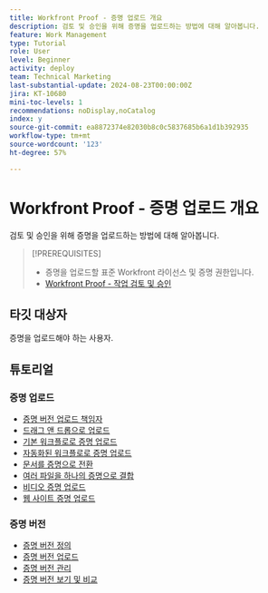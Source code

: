 ```yaml
---
title: Workfront Proof - 증명 업로드 개요
description: 검토 및 승인을 위해 증명을 업로드하는 방법에 대해 알아봅니다.
feature: Work Management
type: Tutorial
role: User
level: Beginner
activity: deploy
team: Technical Marketing
last-substantial-update: 2024-08-23T00:00:00Z
jira: KT-10680
mini-toc-levels: 1
recommendations: noDisplay,noCatalog
index: y
source-git-commit: ea8872374e82030b8c0c5837685b6a1d1b392935
workflow-type: tm+mt
source-wordcount: '123'
ht-degree: 57%

---
```



# Workfront Proof - 증명 업로드 개요

검토 및 승인을 위해 증명을 업로드하는 방법에 대해 알아봅니다.

>[!PREREQUISITES]
>
>* 증명을 업로드할 표준 Workfront 라이선스 및 증명 권한입니다.
>* [Workfront Proof - 작업 검토 및 승인](https://experienceleague.adobe.com/?recommended=Workfront-L-1-2022.1.proof)


## 타깃 대상자

증명을 업로드해야 하는 사용자.

## 튜토리얼

### 증명 업로드

* [증명 버전 업로드 책임자](/help/workfront-proof/upload-proofs/who-uploads-the-proof-versions.md)
* [드래그 앤 드롭으로 업로드](/help/workfront-proof/upload-proofs/upload-with-a-drag-and-drop.md)
* [기본 워크플로로 증명 업로드](/help/workfront-proof/upload-proofs/upload-a-proof-with-a-basic-workflow.md)
* [자동화된 워크플로로 증명 업로드](/help/workfront-proof/upload-proofs/upload-a-proof-with-an-automated-workflow.md)
* [문서를 증명으로 전환](/help/workfront-proof/upload-proofs/convert-a-document-to-a-proof.md)
* [여러 파일을 하나의 증명으로 결합](/help/workfront-proof/upload-proofs/combine-multiple-files-into-a-single-proof.md)
* [비디오 증명 업로드](/help/workfront-proof/upload-proofs/other-types-of-digital-assets.md)
* [웹 사이트 증명 업로드](/help/workfront-proof/upload-proofs/upload-a-proof-of-a-website.md)

### 증명 버전

* [증명 버전 정의](/help/workfront-proof/upload-proofs/what-is-a-proof-version.md)
* [증명 버전 업로드](/help/workfront-proof/upload-proofs/upload-a-proof-version.md)
* [증명 버전 관리](/help/workfront-proof/upload-proofs/manage-proof-versions.md)
* [증명 버전 보기 및 비교](/help/workfront-proof/upload-proofs/view-and-compare-proof-versions.md)


